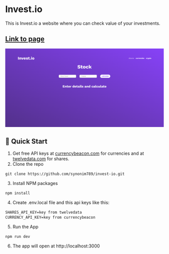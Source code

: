 # <span>Invest.io</span>

This is <span>Invest.io</span> a website where you can check value of your investments.

## [Link to page](http://invest.io)

![](./public/screen.png)

## 🚀 Quick Start

1. Get free API keys at [currencybeacon.com](https://currencybeacon.com/) for currencies and at [twelvedata.com](https://twelvedata.com/) for shares.
2. Clone the repo

```
git clone https://github.com/synonim789/invest-io.git
```

3. Install NPM packages

```
npm install
```

4. Create .env.local file and this api keys like this:

```
SHARES_API_KEY=key from twelvedata
CURRENCY_API_KEY=key from currencybeacon
```

5. Run the App

```
npm run dev
```

6. The app will open at http://localhost:3000
